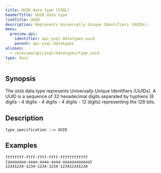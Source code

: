 ```yaml
---
title: UUID data type [YSQL]
headerTitle: UUID data type
linkTitle: UUID
description: Represents Universally Unique Identifiers (UUIDs).
menu:
  preview_api:
    identifier: api-ysql-datatypes-uuid
    parent: api-ysql-datatypes
aliases:
  - /preview/api/ysql/datatypes/type_uuid
type: docs
---
```


## Synopsis

The `UUID` data type represents Universally Unique Identifiers (UUIDs). A UUID is a sequence of 32 hexadecimal digits separated by hyphens (8 digits - 4 digits - 4 digits - 4 digits - 12 digits) representing the 128 bits.

## Description

```ebnf
type_specification ::= UUID
```

## Examples

```output
ffffffff-ffff-ffff-ffff-ffffffffffff
{aaaaaaaa-aaaa-aaaa-aaaa-aaaaaaaaaaaa}
12341234-1234-1234-1234-123412341234
```
